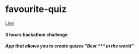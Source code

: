 # favourite-quiz

[Live](http://favourite-quiz.surge.sh)

#### 3 hours hackathon challenge
##### App that allows you to create quizes "Best *** in the world"
